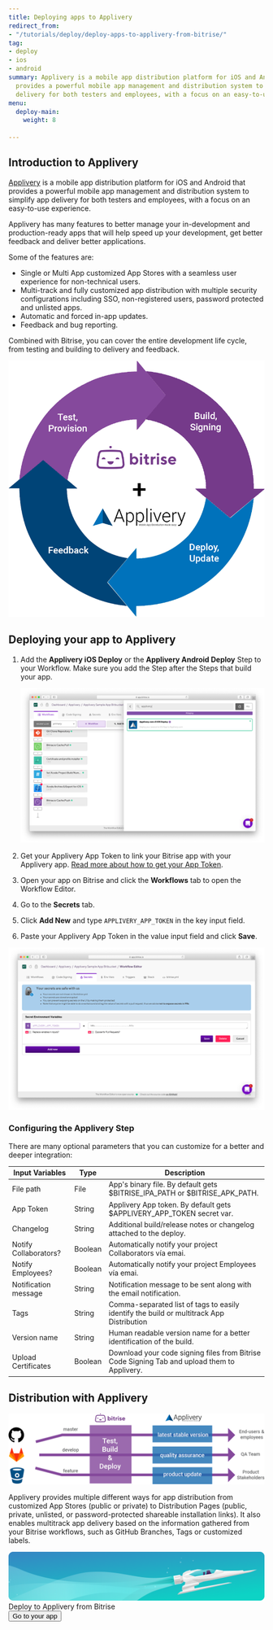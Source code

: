 ```yaml
---
title: Deploying apps to Applivery
redirect_from:
- "/tutorials/deploy/deploy-apps-to-applivery-from-bitrise/"
tag:
- deploy
- ios
- android
summary: Applivery is a mobile app distribution platform for iOS and Android that
  provides a powerful mobile app management and distribution system to simplify app
  delivery for both testers and employees, with a focus on an easy-to-use experience.
menu:
  deploy-main:
    weight: 8

---
```

## Introduction to Applivery

[Applivery](https://www.applivery.com) is a mobile app distribution platform for iOS and Android that provides a powerful mobile app management and distribution system to simplify app delivery for both testers and employees, with a focus on an easy-to-use experience.

Applivery has many features to better manage your in-development and production-ready apps that will help speed up your development, get better feedback and deliver better applications.

Some of the features are:

* Single or Multi App customized App Stores with a seamless user experience for non-technical users.
* Multi-track and fully customized app distribution with multiple security configurations including SSO, non-registered users, password protected and unlisted apps.
* Automatic and forced in-app updates.
* Feedback and bug reporting.

Combined with Bitrise, you can cover the entire development life cycle, from testing and building to delivery and feedback.

![App life cycle with Applivery and Bitrise](/img/tutorials/deploy/applivery/fig1.png)

## Deploying your app to Applivery

1. Add the **Applivery iOS Deploy** or the **Applivery Android Deploy** Step to your Workflow. Make sure you add the Step after the Steps that build your app.

	![Applivery Workflow Step](/img/tutorials/deploy/applivery/tutorial1.png)

1. Get your Applivery App Token to link your Bitrise app with your Applivery app.
   [Read more about how to get your App Token](https://www.applivery.com/docs/rest-api/authentication/).
2. Open your app on Bitrise and click the **Workflows** tab to open the Workflow Editor.
3. Go to the **Secrets** tab.
4. Click **Add New** and type `APPLIVERY_APP_TOKEN` in the key input field.
5. Paste your Applivery App Token in the value input field and click **Save**.

![Configuring Applivery App Token](/img/tutorials/deploy/applivery/tutorial2.png)

### Configuring the Applivery Step

There are many optional parameters that you can customize for a better and deeper integration:

| Input Variables | Type | Description |
| --- | --- | --- |
| File path | File | App's binary file. By default gets $BITRISE_IPA_PATH or $BITRISE_APK_PATH. |
| App Token | String | Applivery App token. By default gets $APPLIVERY_APP_TOKEN secret var. |
| Changelog | String | Additional build/release notes or changelog attached to the deploy. |
| Notify Collaborators? | Boolean | Automatically notify your project Collaborators vía emai. |
| Notify Employees? | Boolean | Automatically notify your project Employees vía emai. |
| Notification message | String | Notification message to be sent along with the email notification. |
| Tags | String | Comma-separated list of tags to easily identify the build or multitrack App Distribution |
| Version name | String | Human readable version name for a better identification of the build. |
| Upload Certificates | Boolean | Download your code signing files from Bitrise Code Signing Tab and upload them to Applivery. |

## Distribution with Applivery

![Distribution in Applivery](/img/tutorials/deploy/applivery/fig2.png)

Applivery provides multiple different ways for app distribution from customized App Stores (public or private) to Distribution Pages (public, private, unlisted, or password-protected shareable installation links). It also enables multitrack app delivery based on the information gathered from your Bitrise workflows, such as GitHub Branches, Tags or customized labels.

<div class="banner">
<img src="/assets/images/banner-bg-888x170.png" style="border: none;">
<div class="deploy-text">Deploy to Applivery from Bitrise</div>
<a target="_blank" href="https://app.bitrise.io/dashboard/builds"><button class="button">Go to your app</button></a>
</div>